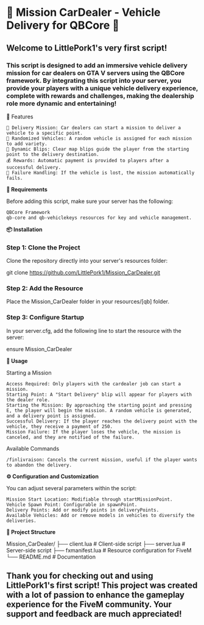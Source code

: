 # **🚗 Mission CarDealer - Vehicle Delivery for QBCore 🚗**

## Welcome to LittlePork1's very first script!

### This script is designed to add an immersive vehicle delivery mission for car dealers on GTA V servers using the QBCore framework. By integrating this script into your server, you provide your players with a unique vehicle delivery experience, complete with rewards and challenges, making the dealership role more dynamic and entertaining!

🎉 Features

    🔑 Delivery Mission: Car dealers can start a mission to deliver a vehicle to a specific point.
    🚗 Randomized Vehicles: A random vehicle is assigned for each mission to add variety.
    📍 Dynamic Blips: Clear map blips guide the player from the starting point to the delivery destination.
    💰 Rewards: Automatic payment is provided to players after a successful delivery.
    🛑 Failure Handling: If the vehicle is lost, the mission automatically fails.

**🌟 Requirements**

Before adding this script, make sure your server has the following:

    QBCore Framework
    qb-core and qb-vehiclekeys resources for key and vehicle management.

**📦 Installation**

### Step 1: Clone the Project

Clone the repository directly into your server's resources folder:

git clone https://github.com/LittlePork1/Mission_CarDealer.git

### Step 2: Add the Resource

Place the Mission_CarDealer folder in your resources/[qb] folder.

### Step 3: Configure Startup

In your server.cfg, add the following line to start the resource with the server:

ensure Mission_CarDealer

**🚀 Usage**

Starting a Mission

    Access Required: Only players with the cardealer job can start a mission.
    Starting Point: A "Start Delivery" blip will appear for players with the dealer role.
    Starting the Mission: By approaching the starting point and pressing E, the player will begin the mission. A random vehicle is generated, and a delivery point is assigned.
    Successful Delivery: If the player reaches the delivery point with the vehicle, they receive a payment of 250.
    Mission Failure: If the player loses the vehicle, the mission is canceled, and they are notified of the failure.

Available Commands

    /finlivraison: Cancels the current mission, useful if the player wants to abandon the delivery.

**⚙️ Configuration and Customization**

You can adjust several parameters within the script:

    Mission Start Location: Modifiable through startMissionPoint.
    Vehicle Spawn Point: Configurable in spawnPoint.
    Delivery Points: Add or modify points in deliveryPoints.
    Available Vehicles: Add or remove models in vehicles to diversify the deliveries.

**📂 Project Structure**

Mission_CarDealer/
├── client.lua      # Client-side script
├── server.lua      # Server-side script
├── fxmanifest.lua  # Resource configuration for FiveM
└── README.md       # Documentation

## Thank you for checking out and using LittlePork1's first script! This project was created with a lot of passion to enhance the gameplay experience for the FiveM community. Your support and feedback are much appreciated!
